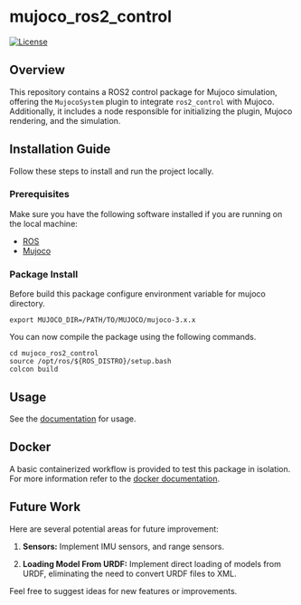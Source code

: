 # mujoco_ros2_control
[![License](https://img.shields.io/badge/License-MIT-blue.svg)](LICENSE)

## Overview

This repository contains a ROS2 control package for Mujoco simulation, offering the `MujocoSystem` plugin to integrate `ros2_control` with Mujoco. Additionally, it includes a node responsible for initializing the plugin, Mujoco rendering, and the simulation.

## Installation Guide
Follow these steps to install and run the project locally.

### Prerequisites
Make sure you have the following software installed if you are running on the local machine:

- [ROS](https://docs.ros.org/)
- [Mujoco](https://mujoco.org/)

### Package Install
Before build this package configure environment variable for mujoco directory.
```
export MUJOCO_DIR=/PATH/TO/MUJOCO/mujoco-3.x.x
```
You can now compile the package using the following commands.
```
cd mujoco_ros2_control
source /opt/ros/${ROS_DISTRO}/setup.bash
colcon build
```

## Usage
See the [documentation](doc/index.rst) for usage.

## Docker
A basic containerized workflow is provided to test this package in isolation.
For more information refer to the [docker documentation](docker/RUNNING_IN_DOCKER.md).

## Future Work
Here are several potential areas for future improvement:

1. **Sensors:** Implement IMU sensors, and range sensors.

2. **Loading Model From URDF:** Implement direct loading of models from URDF, eliminating the need to convert URDF files to XML.

Feel free to suggest ideas for new features or improvements.

